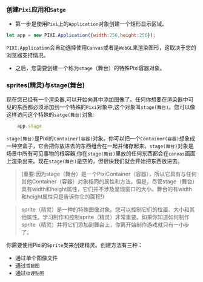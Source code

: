 ### 创建`Pixi`应用和`Satge`
+ 第一步是使用`Pixi`上的`Application`对象创建一个矩形显示区域。
```javascript
let app = new PIXI.Application({width:256,height:256});
```  
`PIXI.Application`会自动选择使用`Canvas`或者是`WebGL`来渲染图形，这取决于您的浏览器支持情况。
+ 之后，您需要创建一个称为`stage`（舞台）的特殊Pixi容器对象。   

### sprites(精灵)与stage(舞台)  
现在您已经有一个渲染器,可以开始向其中添加图像了。任何你想要在渲染器中可见的东西都必须添加到一个特殊的`Pixi`对象中,这个对象叫`stage(舞台)`。您可以像这样访问这个特殊的`satge(舞台)`对象:
```javascript
    app.stage
```  
`stage(舞台)`是Pixi的`Container(容器)`对象。你可以把一个`Container(容器)`想象成一种空盒子，它会把你放进去的东西组合在一起并储存起来。`stage(舞台)`对象是场景中所有可见事物的根容器,你在`stage(舞台)`里放的任何东西都会在`canvas`画面上渲染出来。现在`stage(舞台)`是空的，但很快我们就会开始把东西放进去。

>(重要:因为stage（舞台）是一个PixiContainer（容器），所以它具有与任何其他Container（容器）对象相同的属性和方法。但是，尽管stage（舞台）具有width和height属性，它们并不涉及呈现窗口的大小。舞台的有width和height属性只是告诉你它的面积!)

>sprite（精灵）是一种的特殊图像对象。您可以控制它们的位置、大小和其他属性。学习制作和控制sprite（精灵）非常重要。如果你知道如何制作sprite（精灵）并将它们添加到舞台上，你离开始制作游戏就只有一小步了。  

你需要使用Pixi的`Sprite`类来创建精灵。创建方法有三种：
+ 通过单个图像文件
+ 通过`雪碧图`
+ 通过`纹理贴图`
